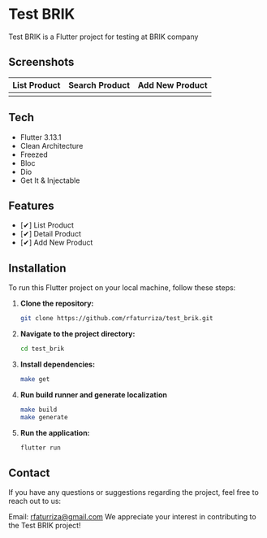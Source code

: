 # Test BRIK

Test BRIK is a Flutter project for testing at BRIK company

## Screenshots

| List Product | Search Product | Add New Product |
|--------------|----------------|-----------------|
|              |                |                 |

## Tech

- Flutter 3.13.1
- Clean Architecture
- Freezed
- Bloc
- Dio
- Get It & Injectable

## Features

- [✔] List Product
- [✔] Detail Product
- [✔] Add New Product

## Installation

To run this Flutter project on your local machine, follow these steps:

1. **Clone the repository:**

   ```bash
   git clone https://github.com/rfaturriza/test_brik.git

2. **Navigate to the project directory:**

   ```bash
   cd test_brik

3. **Install dependencies:**

    ```bash
    make get

3. **Run build runner and generate localization**

    ```bash
    make build
    make generate

4. **Run the application:**

    ```bash
    flutter run
    

## Contact

If you have any questions or suggestions regarding the project, feel free to reach out to us:

Email: rfaturriza@gmail.com
We appreciate your interest in contributing to the Test BRIK project!
